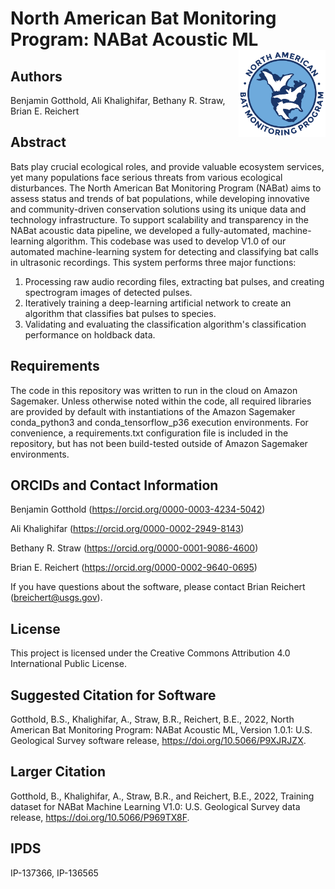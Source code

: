 # North American Bat Monitoring Program: NABat Acoustic ML <a href='https://nabatmonitoring.org/#/home'><img src='NABat-logo.png' align="right" height="139" /></a>

## Authors
Benjamin Gotthold, Ali Khalighifar, Bethany R. Straw, Brian E. Reichert

## Abstract

Bats play crucial ecological roles, and provide valuable ecosystem services, yet many populations face serious threats from various ecological disturbances. The North American Bat Monitoring Program (NABat) aims to assess status and trends of bat populations, while developing innovative and community-driven conservation solutions using its unique data and technology infrastructure. To support scalability and transparency in the NABat acoustic data pipeline, we developed a fully-automated, machine-learning algorithm. This codebase was used to develop V1.0 of our automated machine-learning system for detecting and classifying bat calls in ultrasonic recordings.  This system performs three major functions:

1) Processing raw audio recording files, extracting bat pulses, and creating spectrogram images of detected pulses.
2) Iteratively training a deep-learning artificial network to create an algorithm that classifies bat pulses to species.
3) Validating and evaluating the classification algorithm's classification performance on holdback data.

## Requirements

The code in this repository was written to run in the cloud on Amazon Sagemaker. Unless otherwise noted within the code, all required libraries are provided by default with instantiations of the Amazon Sagemaker conda_python3 and conda_tensorflow_p36 execution environments. For convenience, a requirements.txt configuration file is included in the repository, but has not been build-tested outside of Amazon Sagemaker environments.

## ORCIDs and Contact Information

Benjamin Gotthold (https://orcid.org/0000-0003-4234-5042)

Ali Khalighifar (https://orcid.org/0000-0002-2949-8143)

Bethany R. Straw (https://orcid.org/0000-0001-9086-4600)

Brian E. Reichert (https://orcid.org/0000-0002-9640-0695)

If you have questions about the software, please contact Brian Reichert (breichert@usgs.gov).

## License

This project is licensed under the Creative Commons Attribution 4.0 International Public License.

## Suggested Citation for Software

Gotthold, B.S., Khalighifar, A., Straw, B.R., Reichert, B.E., 2022, North American Bat Monitoring Program: NABat Acoustic ML, Version 1.0.1: U.S. Geological Survey software release, https://doi.org/10.5066/P9XJRJZX.

## Larger Citation

Gotthold, B., Khalighifar, A., Straw, B.R., and Reichert, B.E., 2022, Training dataset for NABat Machine Learning V1.0: U.S. Geological Survey data release, https://doi.org/10.5066/P969TX8F.

## IPDS

IP-137366, IP-136565
